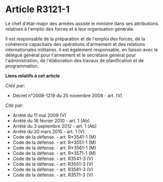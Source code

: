 # Article R3121-1

Le chef d'état-major des armées assiste le ministre dans ses attributions relatives à l'emploi des forces et à leur
organisation générale.

Il est responsable de la préparation et de l'emploi des forces, de la cohérence capacitaire des opérations d'armement et des
relations internationales militaires. Il est également responsable, en liaison avec le délégué général pour l'armement et le
secrétaire général pour l'administration, de l'élaboration des travaux de planification et de programmation.

**Liens relatifs à cet article**

_Créé par_:

  - Décret n°2008-1219 du 25 novembre 2008 - art. (V)

_Cité par_:

  - Arrêté du 11 mai 2009 (V)
  - Arrêté du 16 février 2010 - art. 1 (Ab)
  - Arrêté du 3 septembre 2012 - art. 1 (Ab)
  - Arrêté du 20 mars 2015 - art. 1 (V)
  - Code de la défense. - art. R*3541-1 (M)
  - Code de la défense. - art. R*3551-1 (M)
  - Code de la défense. - art. R*3561-1 (M)
  - Code de la défense. - art. R*3571-1 (M)
  - Code de la défense. - art. R3541-3 (V)
  - Code de la défense. - art. R3551-3 (V)
  - Code de la défense. - art. R3561-3 (V)
  - Code de la défense. - art. R3571-3 (V)
